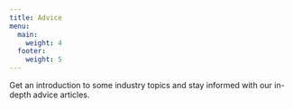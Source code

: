 ```yaml
---
title: Advice
menu:
  main:
    weight: 4
  footer:
    weight: 5
---
```


Get an introduction to some industry topics and stay informed with our in-depth advice articles.

